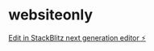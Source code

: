 # websiteonly

[Edit in StackBlitz next generation editor ⚡️](https://stackblitz.com/~/github.com/kinyous7000/websiteonly)
